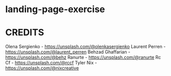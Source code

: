 # landing-page-exercise

# CREDITS
Olena Sergienko - https://unsplash.com/@olenkasergienko
Laurent Perren - https://unsplash.com/@laurent_perren
Behzad Ghaffarian - https://unsplash.com/@behz
Ranurte - https://unsplash.com/@ranurte
Rc Cf - https://unsplash.com/@rccf
Tyler Nix - https://unsplash.com/@nixcreative